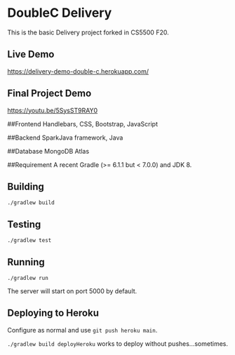 
# DoubleC Delivery

This is the basic Delivery project forked in CS5500 F20. 

## Live Demo
https://delivery-demo-double-c.herokuapp.com/

## Final Project Demo
https://youtu.be/5SysST9RAY0

##Frontend
Handlebars, CSS, Bootstrap, JavaScript

##Backend
SparkJava framework, Java

##Database
MongoDB Atlas 

##Requirement
A recent Gradle (>= 6.1.1 but < 7.0.0) and JDK 8.

## Building

`./gradlew build`

## Testing

`./gradlew test`

## Running

`./gradlew run`

The server will start on port 5000 by default.

## Deploying to Heroku

Configure as normal and use `git push heroku main`.

`./gradlew build deployHeroku` works to deploy without pushes...sometimes.



